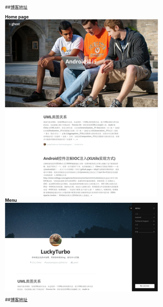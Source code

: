 ##[博客地址](http://yuanyang5917.github.io/)

**Home page**
![home page](https://raw.githubusercontent.com/yuanyang5917/yuanyang5917.github.io/master/assets/images/blog_example1.png)
![home page](https://raw.githubusercontent.com/yuanyang5917/yuanyang5917.github.io/master/assets/images/blog_example2.png)
**Menu**
![home page](https://raw.githubusercontent.com/yuanyang5917/yuanyang5917.github.io/master/assets/images/blog_example3.png)

##[博客地址](http://yuanyang5917.github.io/)


